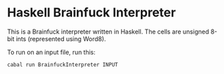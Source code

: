 # Haskell Brainfuck Interpreter

This is a Brainfuck interpreter written in Haskell. The cells are unsigned 8-bit ints (represented using Word8).

To run on an input file, run this:
```
cabal run BrainfuckInterpreter INPUT
```

